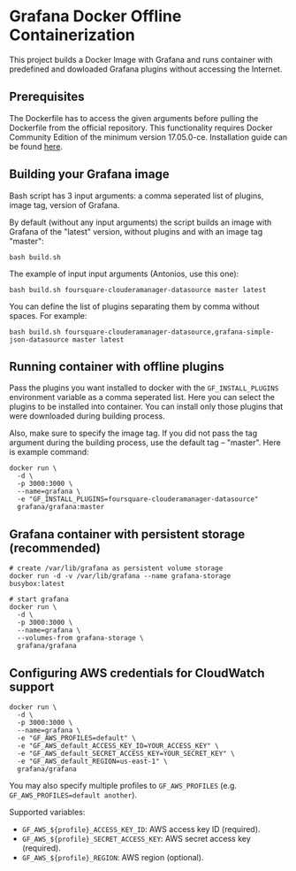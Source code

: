 # Grafana Docker Offline Containerization

This project builds a Docker Image with Grafana and runs container with predefined and dowloaded Grafana plugins without accessing the Internet.

## Prerequisites

The Dockerfile has to access the given arguments before pulling the Dockerfile from the official repository. This functionality requires Docker Community Edition of the minimum version 17.05.0-ce. Installation guide can be found [here](https://docs.docker.com/install/linux/docker-ce/ubuntu/#install-docker-ce).

## Building your Grafana image

Bash script has 3 input arguments:  a comma seperated list of plugins, image tag, version of Grafana. 

By default (without any input arguments) the script builds an image with Grafana of the "latest" version, without plugins and with an image tag "master":

```
bash build.sh

```

The example of input input arguments (Antonios, use this one):

```
bash build.sh foursquare-clouderamanager-datasource master latest

```

You can define the list of plugins separating them by comma without spaces. For example: 

```
bash build.sh foursquare-clouderamanager-datasource,grafana-simple-json-datasource master latest

```

## Running container with offline plugins

Pass the plugins you want installed to docker with the `GF_INSTALL_PLUGINS` environment variable as a comma seperated list. Here you can select the plugins to be installed into container. You can install only those plugins that were downloaded during building process.

Also, make sure to specify the image tag. If you did not pass the tag argument during the building process, use the default tag – "master". Here is example command:

```
docker run \
  -d \
  -p 3000:3000 \
  --name=grafana \
  -e "GF_INSTALL_PLUGINS=foursquare-clouderamanager-datasource" 
  grafana/grafana:master
```

## Grafana container with persistent storage (recommended)

```
# create /var/lib/grafana as persistent volume storage
docker run -d -v /var/lib/grafana --name grafana-storage busybox:latest

# start grafana
docker run \
  -d \
  -p 3000:3000 \
  --name=grafana \
  --volumes-from grafana-storage \
  grafana/grafana
```

## Configuring AWS credentials for CloudWatch support

```
docker run \
  -d \
  -p 3000:3000 \
  --name=grafana \
  -e "GF_AWS_PROFILES=default" \
  -e "GF_AWS_default_ACCESS_KEY_ID=YOUR_ACCESS_KEY" \
  -e "GF_AWS_default_SECRET_ACCESS_KEY=YOUR_SECRET_KEY" \
  -e "GF_AWS_default_REGION=us-east-1" \
  grafana/grafana
```

You may also specify multiple profiles to `GF_AWS_PROFILES` (e.g.
`GF_AWS_PROFILES=default another`).

Supported variables:

- `GF_AWS_${profile}_ACCESS_KEY_ID`: AWS access key ID (required).
- `GF_AWS_${profile}_SECRET_ACCESS_KEY`: AWS secret access  key (required).
- `GF_AWS_${profile}_REGION`: AWS region (optional).

